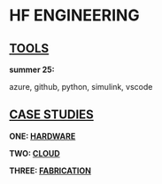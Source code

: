 # HF ENGINEERING

## [TOOLS](https://github.com/jfremzrai/hybrid-futr/tree/main/TOOLS&FRAMEWORKS)

**summer 25:**

azure, github, python, simulink, vscode 

## [CASE STUDIES](https://github.com/jfremzrai/hybrid-futr/tree/main/CASESTUDIES)

**ONE: [**HARDWARE**](https://github.com/jfremzrai/hybrid-futr/tree/main/CASESTUDIES/ONE)**

**TWO: [**CLOUD**](https://github.com/jfremzrai/hybrid-futr/tree/main/CASESTUDIES/TWO)**

**THREE: [**FABRICATION**](https://github.com/jfremzrai/hybrid-futr/tree/main/CASESTUDIES/THREE)**
